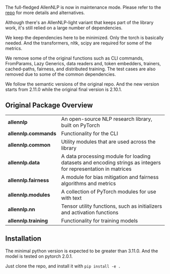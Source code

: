The full-fledged AllenNLP is now in maintenance mode.
Please refer to the [repo](https://github.com/allenai/allennlp) for more details and alternatives.

Although there's an AllenNLP-light variant that keeps part of the library work,
it's still relied on a large number of dependencies.

We keep the dependencies here to be minimized.
Only the torch is basically needed.
And the transformers, nltk, scipy are required for some of the metrics.

We remove some of the original functions such as CLI commands, FromParams, Lazy Generics,
data readers and, token embedders, trainers, cached-paths, fairness, and distributed training.
The test cases are also removed due to some of the common dependencies.

We follow the semantic versions of the original repo.
And the new version starts from 2.11.0 while the original final version is 2.10.1.

## Original Package Overview

<table>
<tr>
    <td><b> allennlp </b></td>
    <td> An open-source NLP research library, built on PyTorch </td>
</tr>
<tr>
    <td><b> allennlp.commands </b></td>
    <td> Functionality for the CLI </td>
</tr>
<tr>
    <td><b> allennlp.common </b></td>
    <td> Utility modules that are used across the library </td>
</tr>
<tr>
    <td><b> allennlp.data </b></td>
    <td> A data processing module for loading datasets and encoding strings as integers for representation in matrices </td>
</tr>
<tr>
    <td><b> allennlp.fairness </b></td>
    <td> A module for bias mitigation and fairness algorithms and metrics </td>
</tr>
<tr>
    <td><b> allennlp.modules </b></td>
    <td> A collection of PyTorch modules for use with text </td>
</tr>
<tr>
    <td><b> allennlp.nn </b></td>
    <td> Tensor utility functions, such as initializers and activation functions </td>
</tr>
<tr>
    <td><b> allennlp.training </b></td>
    <td> Functionality for training models </td>
</tr>
</table>

## Installation

The minimal python version is expected to be greater than 3.11.0.
And the model is tested on pytorch 2.0.1.

Just clone the repo, and install it with `pip install -e .`

